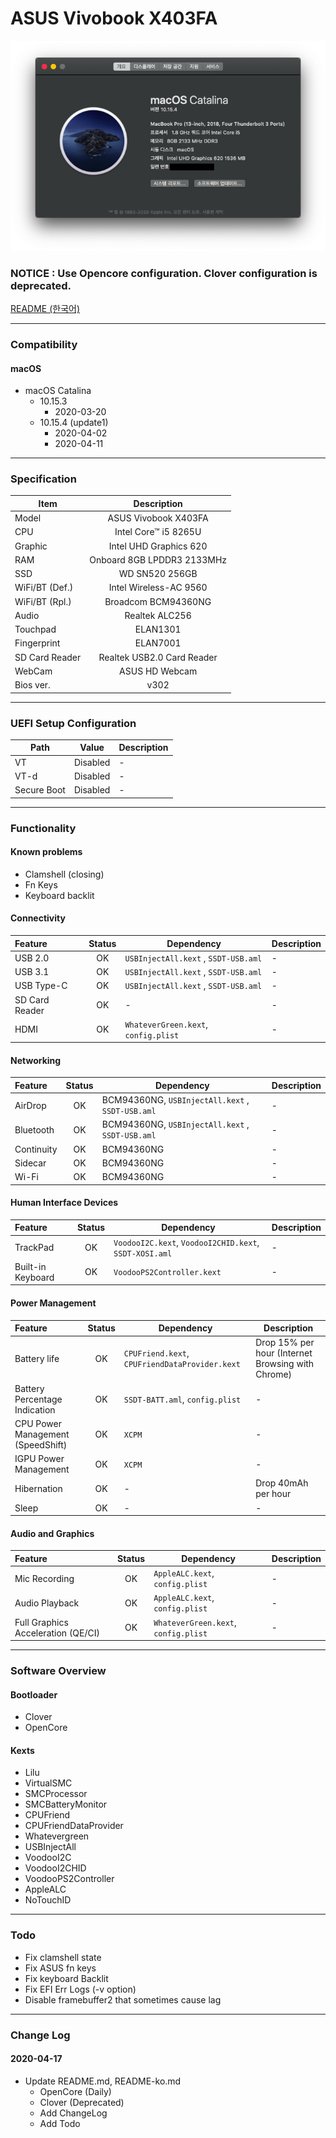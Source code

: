 # ASUS Vivobook X403FA

![Mac](/image.png)

### NOTICE : Use Opencore configuration. Clover configuration is deprecated.
[README (한국어)](/README-ko.md)

-----------------------------------------------

### Compatibility

#### macOS

- macOS Catalina
	- 10.15.3
		- 2020-03-20
	- 10.15.4 (update1)
		- 2020-04-02
		- 2020-04-11

-----------------------------------------------

### Specification

| Item           |        Description         |
| -------------- | :------------------------: |
| Model          |    ASUS Vivobook X403FA    |
| CPU            |    Intel Core™ i5 8265U    |
| Graphic        |   Intel UHD Graphics 620   |
| RAM            | Onboard 8GB LPDDR3 2133MHz |
| SSD            |       WD SN520 256GB       |
| WiFi/BT (Def.) |   Intel Wireless-AC 9560   |
| WiFi/BT (Rpl.) |    Broadcom BCM94360NG     |
| Audio          |       Realtek ALC256       |
| Touchpad       |          ELAN1301          |
| Fingerprint    |          ELAN7001          |
| SD Card Reader | Realtek USB2.0 Card Reader |
| WebCam         |       ASUS HD Webcam       |
| Bios ver.      |            v302            |

-----------------------------------------------

### UEFI Setup Configuration

| Path        | Value    | Description |
| ----------- | -------- | ----------- |
| VT          | Disabled | -           |
| VT-d        | Disabled | -           |
| Secure Boot | Disabled | -           |

-----------------------------------------------

### Functionality

#### Known problems

 - Clamshell (closing)
 - Fn Keys
 - Keyboard backlit

#### Connectivity

| Feature        | Status | Dependency                           | Description |
| :------------- | :----: | ------------------------------------ | ----------- |
| USB 2.0        |   OK   | `USBInjectAll.kext` , `SSDT-USB.aml` | -           |
| USB 3.1        |   OK   | `USBInjectAll.kext` , `SSDT-USB.aml` | -           |
| USB Type-C     |   OK   | `USBInjectAll.kext` , `SSDT-USB.aml` | -           |
| SD Card Reader |   OK   | -                                    | -           |
| HDMI           |   OK   | `WhateverGreen.kext`, `config.plist` | -           |

#### Networking

| Feature    | Status | Dependency                                       | Description |
| :--------- | :----: | ------------------------------------------------ | ----------- |
| AirDrop    |   OK   | BCM94360NG, `USBInjectAll.kext` , `SSDT-USB.aml` | -           |
| Bluetooth  |   OK   | BCM94360NG, `USBInjectAll.kext` , `SSDT-USB.aml` | -           |
| Continuity |   OK   | BCM94360NG                                       | -           |
| Sidecar    |   OK   | BCM94360NG                                       | -           |
| Wi-Fi      |   OK   | BCM94360NG                                       | -           |

#### Human Interface Devices

| Feature           | Status | Dependency                                             | Description |
| :---------------- | :----: | ------------------------------------------------------ | ----------- |
| TrackPad          |   OK   | `VoodooI2C.kext`, `VoodooI2CHID.kext`, `SSDT-XOSI.aml` | -           |
| Built-in Keyboard |   OK   | `VoodooPS2Controller.kext`                             | -           |

#### Power Management

| Feature                           | Status | Dependency                                     | Description                                       |
| :-------------------------------- | :----: | ---------------------------------------------- | ------------------------------------------------- |
| Battery life                      |   OK   | `CPUFriend.kext`, `CPUFriendDataProvider.kext` | Drop 15% per hour (Internet Browsing with Chrome) |
| Battery Percentage Indication     |   OK   | `SSDT-BATT.aml`, `config.plist`                | -                                                 |
| CPU Power Management (SpeedShift) |   OK   | `XCPM`                                         | -                                                 |
| IGPU Power Management             |   OK   | `XCPM`                                         | -                                                 |
| Hibernation                       |   OK   | -                                              | Drop 40mAh per hour                               |
| Sleep                             |   OK   | -                                              | -                                                 |

#### Audio and Graphics

| Feature                           | Status | Dependency                           | Description |
| :-------------------------------- | :----: | ------------------------------------ | ----------- |
| Mic Recording                     |   OK   | `AppleALC.kext`, `config.plist`      | -           |
| Audio Playback                    |   OK   | `AppleALC.kext`, `config.plist`      | -           |
| Full Graphics Acceleration (QE/CI) |   OK   | `WhateverGreen.kext`, `config.plist` | -           |

-----------------------------------------------

### Software Overview

#### Bootloader

 - Clover
 - OpenCore

#### Kexts

 - Lilu
 - VirtualSMC
 - SMCProcessor
 - SMCBatteryMonitor
 - CPUFriend
 - CPUFriendDataProvider
 - Whatevergreen
 - USBInjectAll
 - VoodooI2C
 - VoodooI2CHID
 - VoodooPS2Controller
 - AppleALC
 - NoTouchID

-----------------------------------------------

### Todo

 - Fix clamshell state
 - Fix ASUS fn keys
 - Fix keyboard Backlit
 - Fix EFI Err Logs (-v option)
 - Disable framebuffer2 that sometimes cause lag

-----------------------------------------------

### Change Log

#### 2020-04-17

 - Update README.md, README-ko.md
   - OpenCore (Daily)
   - Clover (Deprecated)
   - Add ChangeLog
   - Add Todo
